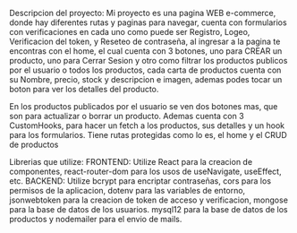 Descripcion del proyecto: Mi proyecto es una pagina WEB e-commerce, donde hay diferentes rutas y paginas para navegar, cuenta con formularios con verificaciones en cada uno como puede ser Registro, Logeo, Verificacion del token, y Reseteo de contraseña, al ingresar a la pagina te encontras con el home, el cual cuenta con 3 botones, uno para CREAR un producto, uno para Cerrar Sesion y otro como filtrar los productos publicos por el usuario o todos los productos, cada carta de productos cuenta con su Nombre, precio, stock y descripcion e imagen, ademas podes tocar un boton para ver los detalles del producto.

En los productos publicados por el usuario se ven dos botones mas, que son para actualizar o borrar un producto.
Ademas cuenta con 3 CustomHooks, para hacer un fetch a los productos, sus detalles y un hook para los formularios.
Tiene rutas protegidas como lo es, el home y el CRUD de productos




Librerias que utilize: 
FRONTEND: Utilize React para la creacion de componentes, react-router-dom para los usos de useNavigate, useEffect, etc.
BACKEND: Utilize bcrypt para encriptar contraseñas, cors para los permisos de la aplicacion, dotenv para las variables de entorno, jsonwebtoken para la creacion de token de acceso y verificacion, mongose para la base de datos de los usuarios.
mysql12 para la base de datos de los productos y nodemailer para el envio de mails.






